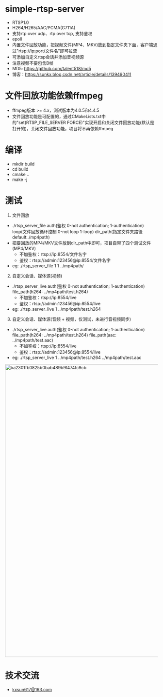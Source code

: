 # simple-rtsp-server
* RTSP1.0
* H264/H265/AAC/PCMA(G711A)
* 支持rtp over udp、rtp over tcp, 支持鉴权
* epoll
* 内置文件回放功能，把视频文件(MP4、MKV)放到指定文件夹下面，客户端通过"rtsp://ip:port/文件名"即可拉流
* 可添加自定义rtsp会话并添加音视频源
* 注意视频不要包含B帧
* MD5: https://github.com/talent518/md5
* 博客：https://sunkx.blog.csdn.net/article/details/139490411
  
# 文件回放功能依赖ffmpeg
* ffmpeg版本 >= 4.x，测试版本为4.0.5和4.4.5
* 文件回放功能是可配置的，通过CMakeLists.txt中的"set(RTSP_FILE_SERVER FORCE)"实现开启和关闭文件回放功能(默认是打开的)，关闭文件回放功能，项目将不再依赖ffmpeg

# 编译
* mkdir build
* cd build
* cmake ..
* make -j

# 测试
1. 文件回放
* ./rtsp_server_file auth(鉴权 0-not authentication; 1-authentication) loop(文件回放循环控制 0-not loop 1-loop) dir_path(指定文件夹路径 default:./mp4path)
* 把要回放的MP4/MKV文件放到dir_path中即可，项目自带了四个测试文件(MP4/MKV)
  * 不加鉴权：rtsp://ip:8554/文件名字
  * 鉴权：rtsp://admin:123456@ip:8554/文件名字
* eg: ./rtsp_server_file 1 1 ../mp4path/
2. 自定义会话、媒体源(视频)
* ./rtsp_server_live auth(鉴权 0-not authentication; 1-authentication) file_path(h264: ../mp4path/test.h264)
  * 不加鉴权：rtsp://ip:8554/live
  * 鉴权：rtsp://admin:123456@ip:8554/live
* eg: ./rtsp_server_live 1 ../mp4path/test.h264
3. 自定义会话、媒体源(音频 + 视频，仅测试，未进行音视频同步)
* ./rtsp_server_live auth(鉴权 0-not authentication; 1-authentication) file_path(h264: ../mp4path/test.h264) file_path(aac: ../mp4path/test.aac)
  * 不加鉴权：rtsp://ip:8554/live
  * 鉴权：rtsp://admin:123456@ip:8554/live
* eg: ./rtsp_server_live 1 ../mp4path/test.h264 ../mp4path/test.aac

<img width="960" alt="ba2301fb0825b0bab489b9f474fc9cb" src="https://github.com/BreakingY/simple-rtsp-server/assets/99859929/24308b63-235a-4a75-adc7-67c43bde51dd">

# 技术交流
* kxsun617@163.com
